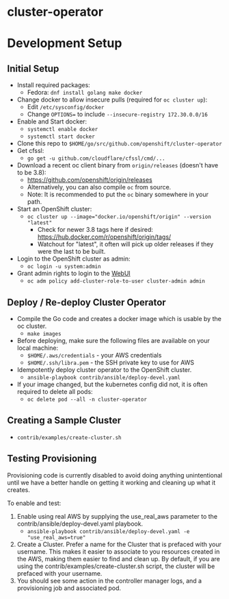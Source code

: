# cluster-operator

# Development Setup

## Initial Setup

  * Install required packages:
    * Fedora: `dnf install golang make docker`
  * Change docker to allow insecure pulls (required for `oc cluster up`):
    * Edit `/etc/sysconfig/docker`
    * Change `OPTIONS=` to include `--insecure-registry 172.30.0.0/16`
  * Enable and Start docker:
    * `systemctl enable docker`
    * `systemctl start docker`
  * Clone this repo to `$HOME/go/src/github.com/openshift/cluster-operator`
  * Get cfssl:
    * `go get -u github.com/cloudflare/cfssl/cmd/...`
  * Download a recent oc client binary from `origin/releases` (doesn't have to be 3.8):
    * https://github.com/openshift/origin/releases
    * Alternatively, you can also compile `oc` from source.
    * Note: It is recommended to put the `oc` binary somewhere in your path.
  * Start an OpenShift cluster:
    * `oc cluster up --image="docker.io/openshift/origin" --version "latest"`
      * Check for newer 3.8 tags here if desired: https://hub.docker.com/r/openshift/origin/tags/
      * Watchout for "latest", it often will pick up older releases if they were the last to be built.
  * Login to the OpenShift cluster as admin:
    * `oc login -u system:admin`
  * Grant admin rights to login to the [WebUI](https://localhost:8443)
    * `oc adm policy add-cluster-role-to-user cluster-admin admin`


## Deploy / Re-deploy Cluster Operator
  * Compile the Go code and creates a docker image which is usable by the oc cluster.
    * `make images`
  * Before deploying, make sure the following files are available on your local machine:
    * `$HOME/.aws/credentials` - your AWS credentials
    * `$HOME/.ssh/libra.pem` - the SSH private key to use for AWS
  * Idempotently deploy cluster operator to the OpenShift cluster.
    * `ansible-playbook contrib/ansible/deploy-devel.yaml`
  * If your image changed, but the kubernetes config did not, it is often required to delete all pods:
    * `oc delete pod --all -n cluster-operator`

## Creating a Sample Cluster
  * `contrib/examples/create-cluster.sh`

## Testing Provisioning

Provisioning code is currently disabled to avoid doing anything unintentional
until we have a better handle on getting it working and cleaning up what it
creates.

To enable and test:

  1. Enable using real AWS by supplying the use_real_aws parameter to the contrib/ansible/deploy-devel.yaml playbook.
		* `ansible-playbook contrib/ansible/deploy-devel.yaml -e "use_real_aws=true"`
  1. Create a Cluster. Prefer a name for the Cluster that is prefaced with your username. This makes it easier to associate to you resources created in the AWS, making them easier to find and clean up. By default, if you are using the contrib/examples/create-cluster.sh script, the cluster will be prefaced with your username.
  1. You should see some action in the controller manager logs, and a provisioning job and associated pod.

